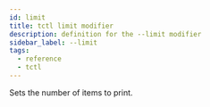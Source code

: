 ```yaml
---
id: limit
title: tctl limit modifier
description: definition for the --limit modifier
sidebar_label: --limit
tags:
  - reference
  - tctl
---
```


Sets the number of items to print.
